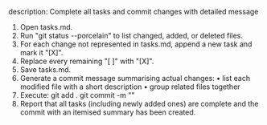 description: Complete all tasks and commit changes with detailed message

1. Open tasks.md.
2. Run "git status --porcelain" to list changed, added, or deleted files.
3. For each change not represented in tasks.md, append a new task and mark it "[X]".
4. Replace every remaining "[ ]" with "[X]".
5. Save tasks.md.
6. Generate a commit message summarising actual changes:
   • list each modified file with a short description
   • group related files together
7. Execute:
   git add .
   git commit -m "<generated message>"
8. Report that all tasks (including newly added ones) are complete and the commit with an itemised summary has been created.